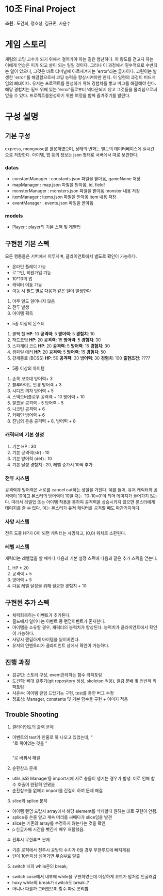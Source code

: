 ﻿# 10조 Final Project

**조원** : 도건희, 정호성, 김규민, 사윤수

# 게임 스토리

재림의 코딩 고수가 되기 위해서 걸어가야 하는 길은 험난하다. 이 왕도를 걷고자 하는 이에게 연습은 피가 되고 살이 되는 일일 것이다. 그러나 이 과정에서 필수적으로 수반되는 일이 있으니, 그것은 바로 터미널에 아로새겨지는 'error'라는 글자이다. 코린이는 발생한 'error'를 해결함으로써 코딩 능력을 향상시켜야만 한다.
이 일련의 과정이 머드게임의 뼈대이다. 유저는 프로젝트를 완성하기 위해 경험치를 쌓고 버그를 해결해야 한다. 해당 경험치는 필드 위에 있는 'error'들로부터 넉다운되지 않고 그것들을 물리침으로써 얻을 수 있다. 프로젝트를완성하기 위한 여정을 함께 즐겨주기를 발란다.

# 구성 설명

## 기본 구성

express, mongoose를 활용하였으며, 상태의 변화는 별도의 데이터베이스에 실시간으로 저장한다. 아이템, 맵 등의 정보는 json 형태로 서버에서 따로 보관한다. 	
### datas
* constantManager : constants.json 파일을 받아옴, gameName 저장
* mapManager : map.json 파일을 받아옴, id, field!
* monsterManager : monsters.json 파일을 받아옴 monster 내용 저장
* itemManager : items.json 파일을 받아옴 item 내용 저장
* eventManager : events.json 파일을 받아옴

### models
* Player : player의 기본 스펙 및 레벨업 

## 구현된 기본 스펙

모든 행동들은 서버에서 이루지며, 클라이언트에서 별도로 확인이 가능하다.

* 온라인 플레이 가능
* 로그인, 회원가입 기능
* 10*10의 맵
* 캐릭터 이동 가능
* 이동 시 필드 별로 다음과 같은 일이 발생한다
1) 아무 일도 일어나지 않음
2) 전투 발생
3) 아이템 획득
* 5종 이상의 몬스터
1) 콜백 헬
  **HP**: 10
   **공격력**: 5
   **방어력**: 5
   **경험치**: 10
2) 하드코딩
  **HP**: 20
   **공격력**: 15
   **방어력**: 5
   **경험치**: 30
3) 스파게티 코드
  **HP**: 20
   **공격력**: 5
   **방어력**: 15
   **경험치**: 30
4) 컴파일 에러
  **HP**: 20
   **공격력**: 5
   **방어력**: 15
   **경험치**: 50
5) 강제종료 (BOSS)
  **HP**: 50
   **공격력**: 30
   **방어력**: 30
   **경험치**: 100
   **출현조건**: *????*

* 5종 이상의 아이템
1) 손목 보호대
방어력+ 3
2) 블루라이트 안경
방어력 + 3
3) 시디즈 의자
방어력 + 5
4) 스택오버플로우
공력력 + 10 방어력 + 10
5) 알코올
공격력 - 5
방어력 - 5
6) 니코틴
공격력 + 6
7) 카페인
방어력 + 6
8) 진님의 은총
공격력 + 8, 방어력 + 8

### 캐릭터의 기본 설정
1) 기본 HP : 30
2) 기본 공격력(str) : 10
3) 기본 방어력 (def) : 10
4) 기본 달성 경험치 : 20, 레벨 증가시 10씩 추가

### 전투 시스템
공격력과 방어력은 서로를 cancel out하는 성질을 가진다. 예를 들어, 유저 캐릭터의 공격력이 10이고 몬스터의 방어력이 10일 때는 '10-10=0'이 되어 데미지가 들어가지 않는다. 따라서 레벨업 또는 아이템 착용을 통하여 공격력을 상승시키지 않으면 몬스터에게 데미지를 줄 수 없다. 이는 몬스터가 유저 캐릭터를 공격할 때도 마찬가지이다. 

### 사망 시스템
전투 도중 HP가 0이 되면 캐릭터는 사망하고, (0,0) 위치로 소환된다.

### 레벨 시스템
캐릭터는 레벨업을 할 때마다 다음과 기본 설정 스펙에 다음과 같은 추가 스펙을 얻는다.
1) HP + 20
2) 공격력 + 5
3) 방어력 + 5
4) 다음 레벨 달성을 위해 필요한 경험치 + 10


## 구현된 추가 스펙
* 체력회복하는 이벤트가 추가된다.
* 필드에서 일어나는 이벤트 중 랜덤이벤트가 존재한다.
* 아이템을 소유할 경우, 캐릭터의 능력치가 향상된다. 능력치가 클라이언트에서 확인이 가능하다.
* 사망시 랜덤하게 아이템을 잃어버린다.
* 유저의 인벤토리가 클라이언트 상에서 확인이 가능하다.

## 진행 과정
* 김규민: 스토리 구성, event관리하는 함수 리팩토링
* 도건희: 뼈대 갖추기(git repository 생성, skeleton 적용), 일감 분배 및 전반적 리팩토링
* 사윤수: 아이템 랜덤 드랍기능 구현, test를 통한 버그 수정
* 정호성: Manager, constants 및 기본 함수들 구현 + 이미지 적용

## Trouble Shooting
1. 클라이언트의 출력 문제
* 이벤트의 text가 한줄로 쭉 나오고 있었는데, "<div></div>"로 묶여있는 것을 "<pre></pre>"로 바꿔서 해결
2. 순환참조 문제
* utils.js와 Manager등 import시에 서로 충돌이 생기는 경우가 발생. 이로 인해 함수 호출이 원활히 안됐음
* 순환참조를 없애고 import를 간결히 하여 문제 해결
3. slice와 splice 문제
* 아이템 랜덤 드랍시 array에서 해당 element를 삭제할때 원하는 대로 구현이 안됨.
* splice를 쓴줄 알고 계속 머리를 싸매다가 slice임을 발견
* slice는 기존의 array를 수정하지 않는다는 것을 확인.
* p 한글자에 시간을 뺏긴게 매우 허탈했음.
4. 전투시 무한루프 문제
* 기존 로직에서 전투시 공방의 수치가 0일 경우 무한루프에 빠지게됨
* 턴이 10번이상 넘어가면 무승부로 탈출
5. switch 내의 while문의 break;
* switch case에서 내부에 while을 구현하였는데 이상하게 코드가 맘처럼 안굴러감
* hoxy while의 break가 switch도 break..?
* 아니나 다를까 그러했으며 함수 따로 분리함.
